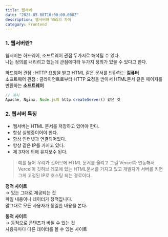 ```yaml
---
title: 웹서버
date: "2025-05-08T16:00:00.000Z"
description: 웹서버와 WAS의 차이
category: Frontend
---
```


### 1. 웹서버란?

웹서버는 하드웨어, 소프트웨어 관점 두가지로 해석될 수 있다.<br/>
나는 정의를 내리려고 했는데 관점에따라 두가지 정의가 있을 수 있다고 한다.

하드웨어 관점 : HTTP 요청을 받고 HTML 같은 문서를 반환하는 **컴퓨터**<br/>
소프트웨어 관점 : 클라이언트로부터 HTTP 요청을 받아서 HTML문서 같은 페이지를 반환하는 **소프트웨어**

```jsx
// 예시
Apache, Nginx, Node.js의 http.createServer() 같은 것
```

### 2. 웹서버 특징

- 웹서버는 HTML 문서를 저장하고 있어야 한다.
- 항상 실행중이어야 한다.
- 항상 인터넷과 연결되어있다.
- 항상 같은 IP를 가지고 있다.
- 제 3자에 의해 유지보수 된다.

> 예를 들어 우리가 깃허브에 HTML 문서를 올리고 그걸 Vercel과 연동해서 Vercel이 깃허브 레포에 있는 HTML문서를 가지고 있고 개발자가 서버를 키면 그게 고정된 IP로 호스팅 되는 경로이다.

**정적 사이트**<br/>
→ 있는 그대로 제공되는 것<br/>
파일 내용이나 데이터가 정적입니다.<br/>
말그대로 모든 사용자가 동일한 내용을 본다.

**동적 사이트**<br/>
→ 동적으로 콘텐츠가 바뀔 수 있는 것<br/>
사용자마다 다른 데이터를 볼 수 있는 사이트
